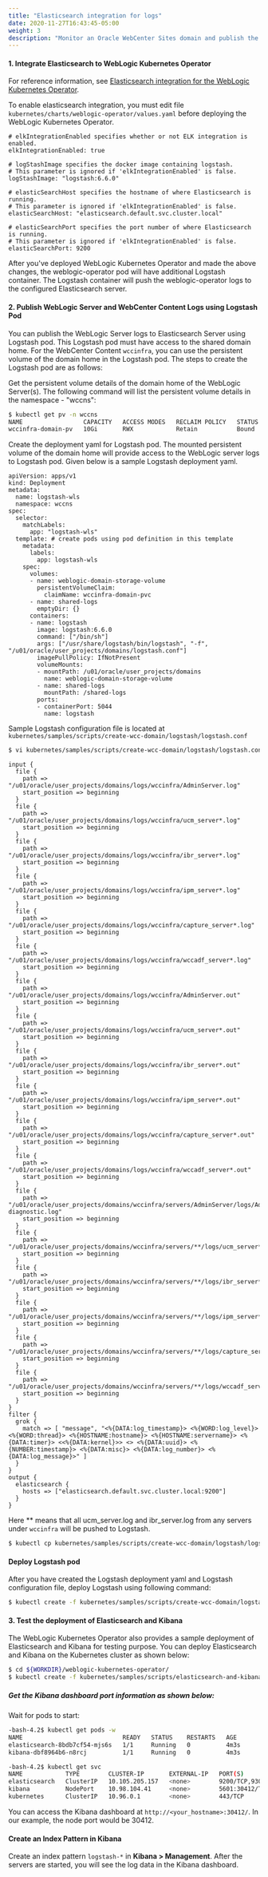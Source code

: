 ```yaml
---
title: "Elasticsearch integration for logs"
date: 2020-11-27T16:43:45-05:00
weight: 3
description: "Monitor an Oracle WebCenter Sites domain and publish the WebLogic Server logs to Elasticsearch."
---
```


#### 1. Integrate Elasticsearch to WebLogic Kubernetes Operator 

For reference information, see [Elasticsearch integration for the WebLogic Kubernetes Operator](https://oracle.github.io/weblogic-kubernetes-operator/samples/simple/elastic-stack/).

To enable elasticsearch integration, you must edit file `kubernetes/charts/weblogic-operator/values.yaml` before deploying the WebLogic Kubernetes Operator.

```
# elkIntegrationEnabled specifies whether or not ELK integration is enabled.                                            
elkIntegrationEnabled: true                                                                                             
                                                                                                                        
# logStashImage specifies the docker image containing logstash.                                                         
# This parameter is ignored if 'elkIntegrationEnabled' is false.                                                        
logStashImage: "logstash:6.6.0"                                                                                         
                                                                                                                        
# elasticSearchHost specifies the hostname of where Elasticsearch is running.                                           
# This parameter is ignored if 'elkIntegrationEnabled' is false.                                                        
elasticSearchHost: "elasticsearch.default.svc.cluster.local"                                                            
                                                                                                                        
# elasticSearchPort specifies the port number of where Elasticsearch is running.                                        
# This parameter is ignored if 'elkIntegrationEnabled' is false.                                                        
elasticSearchPort: 9200
```  

After you've deployed WebLogic Kubernetes Operator and made the above changes, the weblogic-operator pod will have additional Logstash container. The Logstash container will push the weblogic-operator logs to the configured Elasticsearch server.

#### 2. Publish WebLogic Server and WebCenter Content Logs using Logstash Pod

You can publish the WebLogic Server logs to Elasticsearch Server using Logstash pod. This Logstash pod must have access to the
shared domain home. For the WebCenter Content `wccinfra`, you can use the persistent volume of the domain home in the Logstash pod.
The steps to create the Logstash pod are as follows:

Get the persistent volume details of the domain home of the WebLogic Server(s). The following command will list the persistent volume details in the namespace - "wccns":
```bash
$ kubectl get pv -n wccns
NAME                 CAPACITY   ACCESS MODES   RECLAIM POLICY   STATUS   CLAIM                       STORAGECLASS                    REASON   AGE
wccinfra-domain-pv   10Gi       RWX            Retain           Bound    wccns/wccinfra-domain-pvc   wccinfra-domain-storage-class            33d

```
Create the deployment yaml for Logstash pod. The mounted persistent volume of the domain home will provide access to the WebLogic server logs to Logstash pod. Given below is a sample Logstash deployment yaml. 
```
apiVersion: apps/v1
kind: Deployment
metadata:
  name: logstash-wls
  namespace: wccns
spec:
  selector:
    matchLabels:
      app: "logstash-wls"
  template: # create pods using pod definition in this template
    metadata:
      labels:
        app: logstash-wls
    spec:
      volumes:
      - name: weblogic-domain-storage-volume
        persistentVolumeClaim:
          claimName: wccinfra-domain-pvc
      - name: shared-logs
        emptyDir: {}
      containers:
      - name: logstash
        image: logstash:6.6.0
        command: ["/bin/sh"]
        args: ["/usr/share/logstash/bin/logstash", "-f", "/u01/oracle/user_projects/domains/logstash.conf"]
        imagePullPolicy: IfNotPresent
        volumeMounts:
        - mountPath: /u01/oracle/user_projects/domains
          name: weblogic-domain-storage-volume
        - name: shared-logs
          mountPath: /shared-logs
        ports:
        - containerPort: 5044
          name: logstash
```

Sample Logstash configuration file is located at `kubernetes/samples/scripts/create-wcc-domain/logstash/logstash.conf`
```bash
$ vi kubernetes/samples/scripts/create-wcc-domain/logstash/logstash.conf
```
```
input {
  file {
    path => "/u01/oracle/user_projects/domains/logs/wccinfra/AdminServer.log"
    start_position => beginning
  }
  file {
    path => "/u01/oracle/user_projects/domains/logs/wccinfra/ucm_server*.log"
    start_position => beginning
  }
  file {
    path => "/u01/oracle/user_projects/domains/logs/wccinfra/ibr_server*.log"
    start_position => beginning
  }
  file {
    path => "/u01/oracle/user_projects/domains/logs/wccinfra/ipm_server*.log"
    start_position => beginning
  }
  file {
    path => "/u01/oracle/user_projects/domains/logs/wccinfra/capture_server*.log"
    start_position => beginning
  }
  file {
    path => "/u01/oracle/user_projects/domains/logs/wccinfra/wccadf_server*.log"
    start_position => beginning
  }
  file {
    path => "/u01/oracle/user_projects/domains/logs/wccinfra/AdminServer.out"
    start_position => beginning
  }
  file {
    path => "/u01/oracle/user_projects/domains/logs/wccinfra/ucm_server*.out"
    start_position => beginning
  }
  file {
    path => "/u01/oracle/user_projects/domains/logs/wccinfra/ibr_server*.out"
    start_position => beginning
  }
  file {
    path => "/u01/oracle/user_projects/domains/logs/wccinfra/ipm_server*.out"
    start_position => beginning
  }
  file {
    path => "/u01/oracle/user_projects/domains/logs/wccinfra/capture_server*.out"
    start_position => beginning
  }
  file {
    path => "/u01/oracle/user_projects/domains/logs/wccinfra/wccadf_server*.out"
    start_position => beginning
  }
  file {
    path => "/u01/oracle/user_projects/domains/wccinfra/servers/AdminServer/logs/AdminServer-diagnostic.log"
    start_position => beginning
  }
  file {
    path => "/u01/oracle/user_projects/domains/wccinfra/servers/**/logs/ucm_server*.log"
    start_position => beginning
  }
  file {
    path => "/u01/oracle/user_projects/domains/wccinfra/servers/**/logs/ibr_server*.log"
    start_position => beginning
  }
  file {
    path => "/u01/oracle/user_projects/domains/wccinfra/servers/**/logs/ipm_server*.log"
    start_position => beginning
  }
  file {
    path => "/u01/oracle/user_projects/domains/wccinfra/servers/**/logs/capture_server*.log"
    start_position => beginning
  }
  file {
    path => "/u01/oracle/user_projects/domains/wccinfra/servers/**/logs/wccadf_server*.log"
    start_position => beginning
  }
}
filter {
  grok {
    match => [ "message", "<%{DATA:log_timestamp}> <%{WORD:log_level}> <%{WORD:thread}> <%{HOSTNAME:hostname}> <%{HOSTNAME:servername}> <%{DATA:timer}> <<%{DATA:kernel}>> <> <%{DATA:uuid}> <%{NUMBER:timestamp}> <%{DATA:misc}> <%{DATA:log_number}> <%{DATA:log_message}>" ]
  }
}
output {
  elasticsearch {
    hosts => ["elasticsearch.default.svc.cluster.local:9200"]
  }
}
```
Here ** means that all ucm_server.log and ibr_server.log from any servers under `wccinfra` will be pushed to Logstash.
```bash
$ kubectl cp kubernetes/samples/scripts/create-wcc-domain/logstash/logstash.conf wccns/wccinfra-adminserver:/u01/oracle/user_projects/domains/logstash.conf
```
#### Deploy Logstash pod

After you have created the Logstash deployment yaml and Logstash configuration file, deploy Logstash using following command:

```bash
$ kubectl create -f kubernetes/samples/scripts/create-wcc-domain/logstash/logstash.yaml
```

#### 3. Test the deployment of Elasticsearch and Kibana

The WebLogic Kubernetes Operator also provides a sample deployment of Elasticsearch and Kibana for testing purpose. You can deploy Elasticsearch and Kibana on the Kubernetes cluster as shown below:
```bash
$ cd ${WORKDIR}/weblogic-kubernetes-operator/
$ kubectl create -f kubernetes/samples/scripts/elasticsearch-and-kibana/elasticsearch_and_kibana.yaml
```
##### Get the Kibana dashboard port information as shown below:

Wait for pods to start:
```bash
-bash-4.2$ kubectl get pods -w
NAME                            READY   STATUS    RESTARTS   AGE
elasticsearch-8bdb7cf54-mjs6s   1/1     Running   0          4m3s
kibana-dbf8964b6-n8rcj          1/1     Running   0          4m3s
```

```bash
-bash-4.2$ kubectl get svc
NAME            TYPE        CLUSTER-IP       EXTERNAL-IP   PORT(S)             AGE
elasticsearch   ClusterIP   10.105.205.157   <none>        9200/TCP,9300/TCP   10d
kibana          NodePort    10.98.104.41     <none>        5601:30412/TCP      10d
kubernetes      ClusterIP   10.96.0.1        <none>        443/TCP             42d
```
You can access the Kibana dashboard at `http://<your_hostname>:30412/`. In our example, the node port would be 30412.

#### Create an Index Pattern in Kibana
Create an index pattern `logstash-*` in **Kibana > Management**. After the servers are started, you will see the log data in the Kibana dashboard.